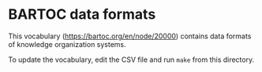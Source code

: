# BARTOC data formats

This vocabulary (<https://bartoc.org/en/node/20000>) contains data formats of knowledge organization systems.

To update the vocabulary, edit the CSV file and run `make` from this directory.
